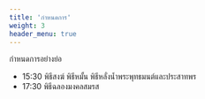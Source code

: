 ```yaml
---
title: 'กำหนดการ'
weight: 3
header_menu: true
---
```


กำหนดการอย่างย่อ

- 15:30 พิธีสงฆ์ พิธีหมั้น พิธีหลั่งน้ำพระพุทธมนต์และประสาทพร
- 17:30 พิธีฉลองมงคลสมรส
